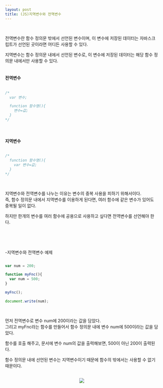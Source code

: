 ```yaml
---
layout: post
title: (JS)지역변수와 전역변수
---
```

<br>

전역변수란 함수 정의문 밖에서 선언된 변수이며, 이 변수에 저장된 데이터는 자바스크립트가 선언된 곳이라면 어디든 사용할 수 있다.
<br>

지역변수는 함수 정의문 내에서 선언된 변수로, 이 변수에 저장된 데이터는 해당 함수 정의문 내에서만 사용할 수 있다.
<br>
<br>

#### 전역변수

``` javascript

/*
  var 변수;

  function 함수명(){
    변수=값;
  }
*/

```

<br>

#### 지역변수

``` javascript

/*
  function 함수명(){
    var 변수=값;
  }
*/

```

<br>

지역변수와 전역변수를 나누는 이유는 변수의 중복 사용을 피하기 위해서이다.  
즉, 함수 정의문 내에서 지역변수를 이용하게 된다면, 여러 함수에 같은 변수가 있어도 중복될 일이 없다.
<br>

하지만 한개의 변수를 여러 함수에 공용으로 사용하고 싶다면 전역변수를 선언해야 한다.


<br>
<br>
<br>


-지역변수와 전역변수 예제

``` javascript

var num = 200;

function myFnc(){
  var num = 500;
}

myFnc();

document.write(num);

```
<br>

먼저 전역변수로 변수 num에 200이라는 값을 담았다.  
그리고 myFnc라는 함수를 만들어서 함수 정의문 내에 변수 num에 500이라는 값을 담았다.
<br>

함수를 호출 해주고, 문서에 변수 num의 값을 출력해보면, 500이 아닌 200이 출력된다.
<br>

함수 정의문 내에 선언된 변수는 지역변수이기 때문에 함수의 밖에서는 사용할 수 없기 때문이다.

<br>
<center><img src="https://hyeyeong1011.github.io/img/지역변수예제.png"></center>
<br>

<br>

